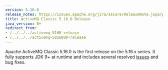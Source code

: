 ```yaml
---
version: 5.16.0
release_notes: https://issues.apache.org/jira/secure/ReleaseNote.jspa?projectId=12311210&version=12341032
title: ActiveMQ Classic 5.16.0 Release
java_version: 8+
redirect_from:
- /../../../activemq-5160-release
- /../../../activemq-5016000-release
---
```

Apache ActiveMQ Classic 5.16.0 is the first release on the 5.16.x series. It fully supports JDK 9+ at runtime and includes several resolved [issues]({{page.release_notes}}) and bug fixes.
